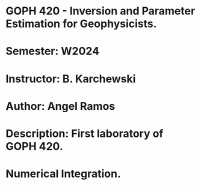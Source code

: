 # GOPH 420 - Inversion and Parameter Estimation for Geophysicists.
# Semester: W2024
# Instructor: B. Karchewski
# Author: Angel Ramos

# Description: First laboratory of GOPH 420.
# Numerical Integration.

